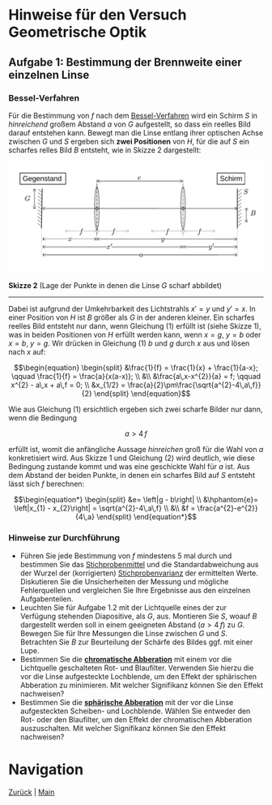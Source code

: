 # Hinweise für den Versuch Geometrische Optik

## Aufgabe 1: Bestimmung der Brennweite einer einzelnen Linse

### Bessel-Verfahren

Für die Bestimmung von $f$ nach dem [Bessel-Verfahren](https://de.wikipedia.org/wiki/Bessel-Verfahren) wird ein Schirm $S$ in *hinreichend* großem Abstand $a$ von $G$ aufgestellt, so dass ein reelles Bild darauf entstehen kann. Bewegt man die Linse entlang ihrer optischen Achse zwischen $G$ und $S$ ergeben sich **zwei Positionen** von $H$, für die auf $S$ ein scharfes relles Bild $B$ entsteht, wie in Skizze 2 dargestellt:

<img src="./figures/BesselVerfahren.png" width="900" style="zoom:100%;" />

**Skizze 2** (Lage der Punkte in denen die Linse $G$ scharf abbildet)

---

Dabei ist aufgrund der Umkehrbarkeit des Lichtstrahls $x'=y$ und $y'=x$. In einer Position von $H$ ist $B$ größer als $G$ in der anderen kleiner. Ein scharfes reelles Bild entsteht nur dann, wenn Gleichung (1) erfüllt ist (siehe Skizze 1), was in beiden Positionen von $H$ erfüllt werden kann, wenn $x=g$, $y=b$ oder $x=b$, $y=g$. Wir drücken in Gleichung (1) $b$ und $g$ durch $x$ aus und lösen nach $x$ auf:

```math
\begin{equation}
\begin{split}
&\frac{1}{f} = \frac{1}{x} + \frac{1}{a-x}; \qquad \frac{1}{f} = \frac{a}{x(a-x)}; \\
&\\
&\frac{a\,x-x^{2}}{a} = f; \qquad x^{2} - a\,x + a\,f = 0; \\
&x_{1/2} = \frac{a}{2}\pm\frac{\sqrt{a^{2}-4\,a\,f}}{2}
\end{split}
\end{equation}
```

Wie aus Gleichung (1) ersichtlich ergeben sich zwei scharfe Bilder nur dann, wenn die Bedingung

```math
\begin{equation*}
a>4\,f
\end{equation*}
```

erfüllt ist, womit die anfängliche Aussage *hinreichen* groß für die Wahl von $a$ konkretisiert wird. Aus Skizze 1 und Gleichung (2) wird deutlich, wie diese Bedingung zustande kommt und was eine geschickte Wahl für $a$ ist. Aus dem Abstand der beiden Punkte, in denen ein scharfes Bild auf $S$ entsteht lässt sich $f$ berechnen: 

```math
\begin{equation*}
\begin{split}
&e= \left|g - b\right| \\
&\hphantom{e}= \left|x_{1} - x_{2}\right| = \sqrt{a^{2}-4\,a\,f} \\
&\\
&f = \frac{a^{2}-e^{2}}{4\,a}
\end{split}
\end{equation*}
```

### Hinweise zur Durchführung

- Führen Sie jede Bestimmung von $f$ mindestens 5 mal durch und bestimmen Sie das [Stichprobenmittel](https://de.wikipedia.org/wiki/Stichprobenmittel) und die Standardabweichung aus der Wurzel der (korrigierten) [Stichprobenvarianz](https://de.wikipedia.org/wiki/Stichprobenvarianz_(Sch%C3%A4tzfunktion)) der ermittelten Werte. Diskutieren Sie die Unsicherheiten der Messung und mögliche Fehlerquellen und vergleichen Sie Ihre Ergebnisse aus den einzelnen Aufgabenteilen.
- Leuchten Sie für Aufgabe 1.2 mit der Lichtquelle eines der zur Verfügung stehenden Diapositive, als $G$, aus. Montieren Sie $S$, woauf $B$ dargestellt werden soll in einem geeigneten Abstand $(a > 4 \, f)$ zu $G$. Bewegen Sie für Ihre Messungen die Linse zwischen $G$ und $S$. Betrachten Sie $B$ zur Beurteilung der Schärfe des Bildes ggf. mit einer Lupe. 
- Bestimmen Sie die **[chromatische Abberation](https://de.wikipedia.org/wiki/Chromatische_Aberration)** mit einem vor die Lichtquelle geschalteten Rot- und Blaufilter. Verwenden Sie hierzu die vor die Linse aufgesteckte Lochblende, um den Effekt der sphärischen Abberation zu minimieren. Mit welcher Signifikanz können Sie den Effekt nachweisen?
- Bestimmen Sie die **[sphärische Abberation](https://de.wikipedia.org/wiki/Abbildungsfehler#Sph%C3%A4rische_Aberration)** mit der vor die Linse aufgesteckten Scheiben- und Lochblende. Wählen Sie entweder den Rot- oder den Blaufilter, um den Effekt der chromatischen Abberation auszuschalten. Mit welcher Signifikanz können Sie den Effekt nachweisen?

# Navigation

[Zurück](https://git.scc.kit.edu/etp-lehre/p1-for-students/-/blob/main/Geometrische%20Optik/Hinweise-Aufgabe-1.md) | [Main](https://git.scc.kit.edu/etp-lehre/p1-for-students/-/tree/main/Geometrische%20Optik)

